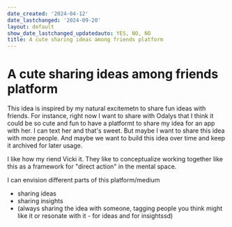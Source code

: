 ```yaml
---
date_created: '2024-04-12'
date_lastchanged: '2024-09-20'
layout: default
show_date_lastchanged_updatedauto: YES, NO, NO
title: A cute sharing ideas among friends platform
---
```


# A cute sharing ideas among friends platform

This idea is inspired by my natural excitemetn to share fun ideas with friends. For instance, right now I want to share with Odalys that I think it could be so cute and fun to have a platformt to share my idea for an app with her. I can text her and that's sweet. But maybe I want to share this idea with more people. And maybe we want to build this idea over time and keep it archived for later usage. 

I like how my riend Vicki it. They like to conceptualize working together like this as a framework for "direct action" in the mental space. 

I can envision different parts of this platform/medium

- sharing ideas
- sharing insights 
- (always sharing the idea with someone, tagging people you think might like it or resonate with it - for ideas and for insightssd)


